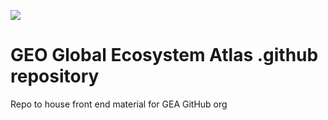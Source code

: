 ![](https://earthobservations.org/storage/app/resources/resize/400_0_0_0_auto/img_20e49191fd95e90e7a80d3f6e795558e.webp)

# GEO Global Ecosystem Atlas .github repository

Repo to house front end material for GEA GitHub org
